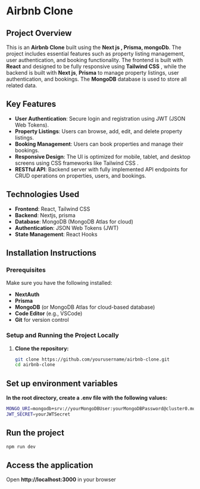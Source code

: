 
# Airbnb Clone 

## Project Overview

This is an **Airbnb Clone** built using the **Next js , Prisma, mongoDb**. The project includes essential features such as property listing management, user authentication, and booking functionality. The frontend is built with **React** and designed to be fully responsive using **Tailwind CSS** , while the backend is built with **Next js**, **Prisma** to manage property listings, user authentication, and bookings. The **MongoDB** database is used to store all related data.

## Key Features

- **User Authentication**: Secure login and registration using JWT (JSON Web Tokens).
- **Property Listings**: Users can browse, add, edit, and delete property listings.
- **Booking Management**: Users can book properties and manage their bookings.
- **Responsive Design**: The UI is optimized for mobile, tablet, and desktop screens using CSS frameworks like Tailwind CSS .
- **RESTful API**: Backend server with fully implemented API endpoints for CRUD operations on properties, users, and bookings.

## Technologies Used

- **Frontend**: React, Tailwind CSS
- **Backend**: Nextjs, prisma
- **Database**: MongoDB (MongoDB Atlas for cloud)
- **Authentication**: JSON Web Tokens (JWT)
- **State Management**: React Hooks


## Installation Instructions

### Prerequisites

Make sure you have the following installed:
- **NextAuth**
- **Prisma**
- **MongoDB** (or MongoDB Atlas for cloud-based database)
- **Code Editor** (e.g., VSCode)
- **Git** for version control

### Setup and Running the Project Locally

1. **Clone the repository:**

   ```bash
   git clone https://github.com/yourusername/airbnb-clone.git
   cd airbnb-clone

## Set up environment variables

**In the root directory, create a .env file with the following values:**
  ```bash
  MONGO_URI=mongodb+srv://yourMongoDBUser:yourMongoDBPassword@cluster0.mongodb.net/airbnb-clone?retryWrites=true&w=majority
  JWT_SECRET=yourJWTSecret
  ```

## Run the project

```bash
npm run dev
```

## Access the application

Open **http://localhost:3000**  in your browser

